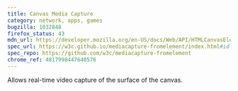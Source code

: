 ```yaml
---
title: Canvas Media Capture
category: network, apps, games
bugzilla: 1032848
firefox_status: 43
mdn_url: https://developer.mozilla.org/en-US/docs/Web/API/HTMLCanvasElement/captureStream
spec_url: https://w3c.github.io/mediacapture-fromelement/index.html#idl-def-CanvasCaptureMediaStream
spec_repo: https://github.com/w3c/mediacapture-fromelement
chrome_ref: 4817998447640576
---
```


Allows real-time video capture of the surface of the canvas.
